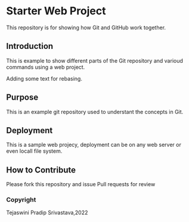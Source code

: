 # Starter Web Project

This repository is for showing how Git and GitHub work together.

## Introduction
This is example to show different parts of the Git repository and varioud commands using a web project.

Adding some text for rebasing.

## Purpose

This is an example git repository used to understant the concepts in Git.


## Deployment

This is a sample web projecy, deployment can be on any web server or even locall file system.

## How to Contribute
Please fork this repository and issue Pull requests for review

### Copyright
Tejaswini Pradip Srivastava,2022